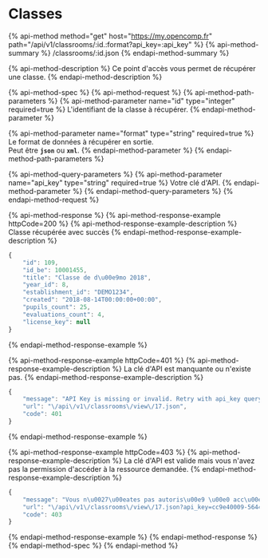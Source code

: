 # Classes

{% api-method method="get" host="https://my.opencomp.fr" path="/api/v1/classrooms/:id.:format?api\_key=:api\_key" %}
{% api-method-summary %}
/classrooms/:id.json
{% endapi-method-summary %}

{% api-method-description %}
Ce point d'accès vous permet de récupérer une classe.
{% endapi-method-description %}

{% api-method-spec %}
{% api-method-request %}
{% api-method-path-parameters %}
{% api-method-parameter name="id" type="integer" required=true %}
L'identifiant de la classe à récupérer.
{% endapi-method-parameter %}

{% api-method-parameter name="format" type="string" required=true %}
Le format de données à récupérer en sortie.  
Peut être **`json`** ou **`xml`**.
{% endapi-method-parameter %}
{% endapi-method-path-parameters %}

{% api-method-query-parameters %}
{% api-method-parameter name="api\_key" type="string" required=true %}
Votre clé d'API.
{% endapi-method-parameter %}
{% endapi-method-query-parameters %}
{% endapi-method-request %}

{% api-method-response %}
{% api-method-response-example httpCode=200 %}
{% api-method-response-example-description %}
Classe récupérée avec succès
{% endapi-method-response-example-description %}

```javascript
{
    "id": 109,
    "id_be": 10001455,
    "title": "Classe de d\u00e9mo 2018",
    "year_id": 8,
    "establishment_id": "DEMO1234",
    "created": "2018-08-14T00:00:00+00:00",
    "pupils_count": 25,
    "evaluations_count": 4,
    "license_key": null
}
```
{% endapi-method-response-example %}

{% api-method-response-example httpCode=401 %}
{% api-method-response-example-description %}
La clé d'API est manquante ou n'existe pas.
{% endapi-method-response-example-description %}

```javascript
{
    "message": "API Key is missing or invalid. Retry with api_key query parameter.",
    "url": "\/api\/v1\/classrooms\/view\/17.json",
    "code": 401
}
```
{% endapi-method-response-example %}

{% api-method-response-example httpCode=403 %}
{% api-method-response-example-description %}
La clé d'API est valide mais vous n'avez pas la permission d'accéder à la ressource demandée.
{% endapi-method-response-example-description %}

```javascript
{
    "message": "Vous n\u0027\u00eates pas autoris\u00e9 \u00e0 acc\u00e9der \u00e0 cet emplacement.",
    "url": "\/api\/v1\/classrooms\/view\/17.json?api_key=cc9e40009-5644-11e6-bec8-0242ac120004",
    "code": 403
}
```
{% endapi-method-response-example %}
{% endapi-method-response %}
{% endapi-method-spec %}
{% endapi-method %}



